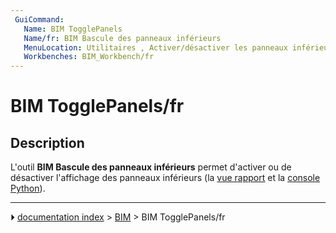 ```yaml
---
 GuiCommand:
   Name: BIM TogglePanels
   Name/fr: BIM Bascule des panneaux inférieurs
   MenuLocation: Utilitaires , Activer/désactiver les panneaux inférieurs
   Workbenches: BIM_Workbench/fr
---
```


# BIM TogglePanels/fr

## Description

L\'outil **BIM Bascule des panneaux inférieurs** permet d\'activer ou de désactiver l\'affichage des panneaux inférieurs (la [vue rapport](Report_view/fr.md) et la [console Python](Python_console/fr.md)).



---
⏵ [documentation index](../README.md) > [BIM](BIM_Workbench.md) > BIM TogglePanels/fr
